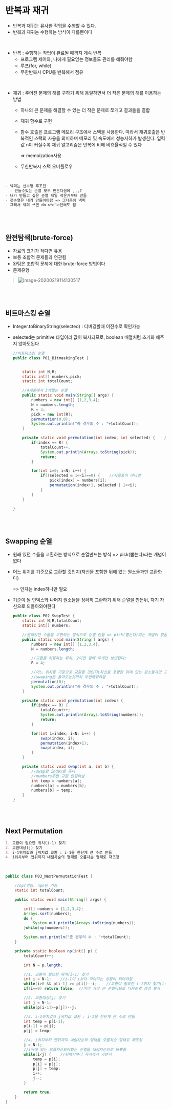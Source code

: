 # 반복과 재귀

- 반복과 재귀는 유사한 작업을 수행할 수 있다.
- 반복과 재귀는 수행하는 방식이 다를뿐이다

<br>

- 반복 : 수행하는 작업이 완료될 때까지 계속 반복
  - 프로그램 제어와, 나에게 필요없는 정보들도 관리를 해줘야함
  - 루프(for, while)
  - 무한반복시 CPU를 반복해서 점유

<br>

- 재귀 : 주어진 문제의 해를 구하기 위해 동일하면서 더 작은 문제의 해를 이용하는 방법

  - 하나의 큰 문제를 해결할 수 있는 더 작은 문제로 쪼개고 결과들을 결합

  - 재귀 함수로 구현

  - 함수 호출은 프로그램 메모리 구조에서 스택을 사용한다. 따라서 재귀호출은 반복적인 스택의 사용을 의미하며 메모리 및 속도에서 성능저하가 발생한다. 입력 값 n이 커질수록 재귀 알고리즘은 반복에 비해 비효율적일 수 있다

    => memoization사용

  - 무한반복시 스택 오버플로우

<br>

```markdown
- 넥퍼는 선수행 후조건 
  - 만들수있는 순열 모두 만든다음에 ,,,?
- 내가 만들고 싶은 순열 제일 작은거부터 만듬
- 첫순열은 내가 만들어야함 => 그다음에 넥퍼
- 그래서 넥퍼 쓰면 do-while안써도 됨
```

<br>

<br>

## 완전탐색(brute-force)

- 자료의 크기가 작다면 유용 
- 보통 조합적 문제들과 연관됨
- 완탐은 조합적 문제에 대한 brute-force 방법이다
- 문제유형

> ![image-20200219114130517](images/image-20200219114130517.png)

<br>

<br>

## 비트마스킹 순열

- Integer.toBinaryString(selected) : 디버깅할때 이진수로 확인가능

- selected는 primitive 타입이라 값이 복사되므로, boolean 배열처럼 초기화 해주지 않아도된다

  ```java
  //비트마스킹 순열
  public class P01_BitmaskingTest {
  
  
      static int N,R;
      static int[] numbers,pick;
      static int totalCount;
  
      //4개중에서 3개뽑는 순열
      public static void main(String[] args) {
          numbers = new int[] {1,2,3,4};
          N = numbers.length;
          R = 3;
          pick = new int[R];
          permutation(0,0);
          System.out.println("총 경우의 수 : "+totalCount);
      }
  
      private static void permutation(int index, int selected) {	//selected : 기존 boolean 배열 => 비트열
          if(index == R) {
              totalCount++;
              System.out.println(Arrays.toString(pick));
              return;
          }
  
          for(int i=0; i<N; i++) {
              if((selected & 1<<i)==0) {	//사용중이 아니면
                  pick[index] = numbers[i];
                  permutation(index+1, selected | 1<<i);
              }
          }
      }
  
  }
  
  ```

<br>

<br>

## Swapping 순열

- 원래 있던 수들을 교환하는 방식으로 순열만드는 방식 => pick(뽑는다)라는 개념이 없다

- 어느 위치를 기준으로 교환할 것인지(자신을 포함한 뒤에 있는 원소들과만 교환한다) 

  => 인자는 index하나만 필요

- 기준이 될 인덱스와 나머지 원소들을 정확히 교환하기 위해 순열을 만든뒤, 자기 자신으로 되돌아와야한다

  ```java
  public class P02_SwapTest {
      static int N,R,totalCount;
      static int[] numbers;
  
      //원래있던 수들을 교환하는 방식으로 순열 만듦 => pick(뽑는다)라는 개념이 없음
      public static void main(String[] args) {
          numbers = new int[] {1,2,3,4};
          N = numbers.length;
  
          //교환을 허용하는 위치, 2이면 앞에 두개만 보면된다;
          R = 4;	
  
          //어느 위치를 기준으로 교환할 것인지(자신을 포함한 뒤에 있는 원소들과만 교환)
          //swaping은 돌아오는것까지 두번해줘야함
          permutation(0); 
          System.out.println("총 경우의 수 : "+totalCount);
      }
  
      private static void permutation(int index) {
          if(index == R) {
              totalCount++;
              System.out.println(Arrays.toString(numbers));
              return;
          }
  
          for(int i=index; i<N; i++) {
              swap(index, i);
              permutation(index+1);
              swap(index, i);
          }
      }
  
      private static void swap(int a, int b) {	
          //swap할 index를 준다
          //numbers주면 교환 안일어남
          int temp = numbers[a];
          numbers[a] = numbers[b];
          numbers[b] = temp;
      }
  }
  ```

<br>

<br>

## Next Permutation

```markdown
1. 교환이 필요한 위치(i-1) 찾기
2. 교환대상(j) 찾기
3. i-1위치값과 j위치값 교환 : i-1을 한단계 큰 수로 만듦
4. i위치부터 맨뒤까지 내림차순의 형태를 오름차순 형태로 재조정
```

<br>

```java
public class P03_NextPermutationTest {

    //npr안됨. npn만 가능
    static int totalCount;

    public static void main(String[] args) {

        int[] numbers = {1,2,3,4};
        Arrays.sort(numbers);
        do {
            System.out.println(Arrays.toString(numbers));
        }while(np(numbers));

        System.out.println("총 경우의 수 : "+totalCount);
    }

    private static boolean np(int[] p) {
        totalCount++;

        int N = p.length;

        //1. 교환이 필요한 위치(i-1) 찾기
        int i = N-1;	//i-1이 i보다 작아지는 상황이 되어야함
        while(i>0 && p[i-1] >= p[i])--i;	//교환이 필요한 i-1위치 찾기(i:꼭지)
        if(i==0) return false;	//이미 가장 큰 순열이므로 다음순열 생성 불가

        //2. 교환대상(j) 찾기
        int j = N-1;
        while(p[i-1]>=p[j])--j;

        //3. i-1위치값과 j위치값 교환 : i-1을 한단계 큰 수로 만듦
        int temp = p[i-1];
        p[i-1] = p[j];
        p[j] = temp;

        //4. i위치부터 맨뒤까지 내림차순의 형태를 오름차순 형태로 재조정
        j = N-1;
        //i뒤에 있는 오름차순되어있는 순열을 내림차순으로 바꿔줌
        while(i<j) {	//뒤에서부터 꼭지까지 가면서
            temp = p[i];
            p[i] = p[j];
            p[j] = temp;
            i++;
            j--;
        }

        return true;
    }
}

```

